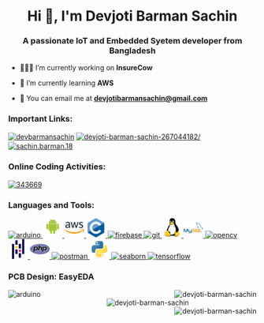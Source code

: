 <h1 align="center">Hi 👋, I'm Devjoti Barman Sachin</h1>
<h3 align="center">A passionate IoT and Embedded Syetem developer from Bangladesh</h3>


- 👨🏻‍💻 I’m currently working on **InsureCow**

- 🧮 I’m currently learning **AWS**

- 📧 You can email me at **devjotibarmansachin@gmail.com**


<h3 align="left">Important Links:</h3>
<p align="left">
<a href="https://twitter.com/devbarmansachin" target="blank"><img align="center" src="https://raw.githubusercontent.com/rahuldkjain/github-profile-readme-generator/master/src/images/icons/Social/twitter.svg" alt="devbarmansachin" height="30" width="40" /></a>
<a href="https://linkedin.com/in/devjoti-barman-sachin-267044182/" target="blank"><img align="center" src="https://raw.githubusercontent.com/rahuldkjain/github-profile-readme-generator/master/src/images/icons/Social/linked-in-alt.svg" alt="devjoti-barman-sachin-267044182/" height="30" width="40" /></a>
<a href="https://fb.com/sachin.barman.18" target="blank"><img align="center" src="https://raw.githubusercontent.com/rahuldkjain/github-profile-readme-generator/master/src/images/icons/Social/facebook.svg" alt="sachin.barman.18" height="30" width="40" /></a>
</p>

<h3 align="left">Online Coding Activities:</h3>

<a href="https://www.beecrowd.com.br/judge/en/profile/343669" target="blank"><img align="center" src="https://beecrowd.io/wp-content/uploads/2021/08/beecrowd__roxoVert-300x241.png" alt="343669" height="50" width="60" /></a>
</p>

<p align="left">
<h3 align="left">Languages and Tools:</h3>
<p align="left"> <a href="https://www.arduino.cc/" target="_blank" rel="noreferrer"> <img src="https://cdn.worldvectorlogo.com/logos/arduino-1.svg" alt="arduino" width="40" height="40"/> <a href="https://developer.android.com" target="_blank" rel="noreferrer"> <img src="https://raw.githubusercontent.com/devicons/devicon/master/icons/android/android-original-wordmark.svg" alt="android" width="40" height="40"/> </a>  </a> <a href="https://aws.amazon.com" target="_blank" rel="noreferrer"> <img src="https://raw.githubusercontent.com/devicons/devicon/master/icons/amazonwebservices/amazonwebservices-original-wordmark.svg" alt="aws" width="40" height="40"/> </a> <a href="https://www.cprogramming.com/" target="_blank" rel="noreferrer"> <img src="https://raw.githubusercontent.com/devicons/devicon/master/icons/c/c-original.svg" alt="c" width="40" height="40"/> </a> <a href="https://firebase.google.com/" target="_blank" rel="noreferrer"> <img src="https://www.vectorlogo.zone/logos/firebase/firebase-icon.svg" alt="firebase" width="40" height="40"/> </a> <a href="https://git-scm.com/" target="_blank" rel="noreferrer"> <img src="https://www.vectorlogo.zone/logos/git-scm/git-scm-icon.svg" alt="git" width="40" height="40"/> </a> <a href="https://www.linux.org/" target="_blank" rel="noreferrer"> <img src="https://raw.githubusercontent.com/devicons/devicon/master/icons/linux/linux-original.svg" alt="linux" width="40" height="40"/> </a> <a href="https://www.mysql.com/" target="_blank" rel="noreferrer"> <img src="https://raw.githubusercontent.com/devicons/devicon/master/icons/mysql/mysql-original-wordmark.svg" alt="mysql" width="40" height="40"/> </a> <a href="https://opencv.org/" target="_blank" rel="noreferrer"> <img src="https://www.vectorlogo.zone/logos/opencv/opencv-icon.svg" alt="opencv" width="40" height="40"/> </a> <a href="https://pandas.pydata.org/" target="_blank" rel="noreferrer"> <img src="https://raw.githubusercontent.com/devicons/devicon/2ae2a900d2f041da66e950e4d48052658d850630/icons/pandas/pandas-original.svg" alt="pandas" width="40" height="40"/> </a> <a href="https://www.php.net" target="_blank" rel="noreferrer"> <img src="https://raw.githubusercontent.com/devicons/devicon/master/icons/php/php-original.svg" alt="php" width="40" height="40"/> </a> <a href="https://postman.com" target="_blank" rel="noreferrer"> <img src="https://www.vectorlogo.zone/logos/getpostman/getpostman-icon.svg" alt="postman" width="40" height="40"/> </a> <a href="https://www.python.org" target="_blank" rel="noreferrer"> <img src="https://raw.githubusercontent.com/devicons/devicon/master/icons/python/python-original.svg" alt="python" width="40" height="40"/> </a> <a href="https://seaborn.pydata.org/" target="_blank" rel="noreferrer"> <img src="https://seaborn.pydata.org/_images/logo-mark-lightbg.svg" alt="seaborn" width="40" height="40"/> </a> <a href="https://www.tensorflow.org" target="_blank" rel="noreferrer"> <img src="https://www.vectorlogo.zone/logos/tensorflow/tensorflow-icon.svg" alt="tensorflow" width="40" height="40"/> </a> </p>
<h3 align="left">PCB Design: EasyEDA</h3>
<p><img align="left" src="https://github.com/Devjoti-Barman-Sachin/Devjoti-Barman-Sachin/assets/83834242/362b30b3-164f-412c-b56f-722a18bb859a" alt="arduino" width="200" height="150"/></p>


<p><img align="right" src="https://github-readme-stats.vercel.app/api/top-langs?username=devjoti-barman-sachin&show_icons=true&locale=en&layout=compact" alt="devjoti-barman-sachin" /></p>
<p><img align="left" src="https://github-readme-streak-stats.herokuapp.com/?user=devjoti-barman-sachin&" alt="devjoti-barman-sachin" /></p>
<p><img align="right" src="https://github-readme-stats.vercel.app/api?username=devjoti-barman-sachin&show_icons=true&locale=en" alt="devjoti-barman-sachin" /></p>



